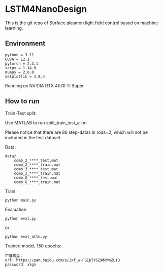 # LSTM4NanoDesign

This is the git repo of Surface plasmon light field control based on machine learning.

## Environment
```text
python = 3.11
CUDA = 12.1
pytorch = 2.3.1
scipy = 1.14.0
numpy = 2.0.0
matplotlib = 3.8.4
```
Running on NVIDIA RTX 4070 Ti Super

## How to run
Train-Test split:

Use MATLAB to run split_train_test_all.m

Please notice that there are 86 step-datas in rods=2, which will not be included in the test dataset.

Data:
```text
data/
    comb_2_****_test.mat
    comb_2_****_train.mat
    comb_3_****_test.mat
    comb_3_****_train.mat
    comb_8_****_test.mat
    comb_8_****_train.mat
```

Train:
```commandline
python main.py
```

Evaluation:
```commandline
python eval.py
```

or

```commandline
python eval_attn.py
```

Trained model, 150 epochs:

```text
百度网盘：
url: https://pan.baidu.com/s/1xf_w-FSIplY6Z9ddWnZLIQ
password: x5gn 
```